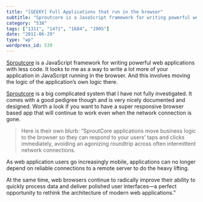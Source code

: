 ```yaml
---
title: "[GEEKY] Full Applications that run in the browser"
subtitle: "Sproutcore is a JavaScript framework for writing powerful web ap..."
category: "538"
tags: ["1311", "1471", "1684", "1905"]
date: "2011-06-29"
type: "wp"
wordpress_id: 539
---
```

[Sproutcore](http://www.sproutcore.com/about/) is a JavaScript framework for writing powerful web applications with less code. It looks to me as a way to write a lot more of your application in JavaScript running in the browser. And this involves moving the logic of the application’s own logic there.

[Sproutcore](http://www.sproutcore.com/about/) is a big complicated system that I have not fully investigated. It comes with a good pedigree though and is very nicely documented and designed. Worth a look if you want to have a super responsive browser based app that will continue to work even when the network connection is gone.

> Here is their own blurb: “SproutCore applications move business logic to the browser so they can respond to your users’ taps and clicks immediately, avoiding an agonizing roundtrip across often intermittent network connections.

As web application users go increasingly mobile, applications can no longer depend on reliable connections to a remote server to do the heavy lifting.

At the same time, web browsers continue to radically improve their ability to quickly process data and deliver polished user interfaces—a perfect opportunity to rethink the architecture of modern web applications.”